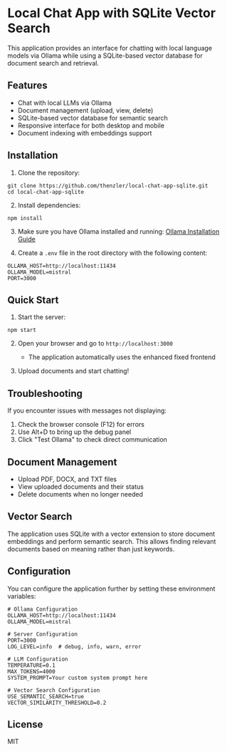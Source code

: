 # Local Chat App with SQLite Vector Search

This application provides an interface for chatting with local language models via Ollama while using a SQLite-based vector database for document search and retrieval.

## Features

- Chat with local LLMs via Ollama
- Document management (upload, view, delete)
- SQLite-based vector database for semantic search
- Responsive interface for both desktop and mobile
- Document indexing with embeddings support

## Installation

1. Clone the repository:
```
git clone https://github.com/thenzler/local-chat-app-sqlite.git
cd local-chat-app-sqlite
```

2. Install dependencies:
```
npm install
```

3. Make sure you have Ollama installed and running: 
   [Ollama Installation Guide](https://github.com/ollama/ollama)

4. Create a `.env` file in the root directory with the following content:
```
OLLAMA_HOST=http://localhost:11434
OLLAMA_MODEL=mistral
PORT=3000
```

## Quick Start

1. Start the server:
```
npm start
```

2. Open your browser and go to `http://localhost:3000`
   - The application automatically uses the enhanced fixed frontend

3. Upload documents and start chatting!

## Troubleshooting

If you encounter issues with messages not displaying:

1. Check the browser console (F12) for errors
2. Use Alt+D to bring up the debug panel
3. Click "Test Ollama" to check direct communication

## Document Management

- Upload PDF, DOCX, and TXT files
- View uploaded documents and their status
- Delete documents when no longer needed

## Vector Search

The application uses SQLite with a vector extension to store document embeddings and perform semantic search. This allows finding relevant documents based on meaning rather than just keywords.

## Configuration

You can configure the application further by setting these environment variables:

```
# Ollama Configuration
OLLAMA_HOST=http://localhost:11434
OLLAMA_MODEL=mistral

# Server Configuration
PORT=3000
LOG_LEVEL=info  # debug, info, warn, error

# LLM Configuration
TEMPERATURE=0.1
MAX_TOKENS=4000
SYSTEM_PROMPT=Your custom system prompt here

# Vector Search Configuration
USE_SEMANTIC_SEARCH=true
VECTOR_SIMILARITY_THRESHOLD=0.2
```

## License

MIT
